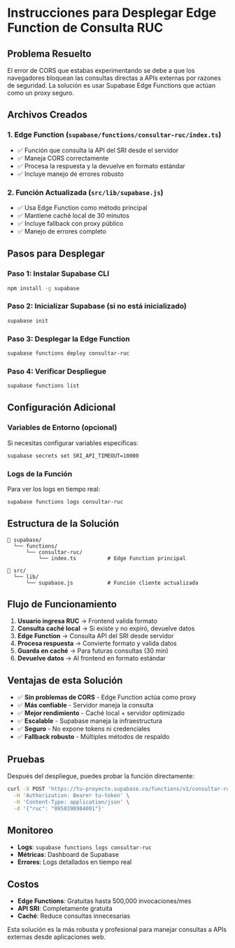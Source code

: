 # Instrucciones para Desplegar Edge Function de Consulta RUC

## Problema Resuelto
El error de CORS que estabas experimentando se debe a que los navegadores bloquean las consultas directas a APIs externas por razones de seguridad. La solución es usar Supabase Edge Functions que actúan como un proxy seguro.

## Archivos Creados

### 1. Edge Function (`supabase/functions/consultar-ruc/index.ts`)
- ✅ Función que consulta la API del SRI desde el servidor
- ✅ Maneja CORS correctamente
- ✅ Procesa la respuesta y la devuelve en formato estándar
- ✅ Incluye manejo de errores robusto

### 2. Función Actualizada (`src/lib/supabase.js`)
- ✅ Usa Edge Function como método principal
- ✅ Mantiene caché local de 30 minutos
- ✅ Incluye fallback con proxy público
- ✅ Manejo de errores completo

## Pasos para Desplegar

### Paso 1: Instalar Supabase CLI
```bash
npm install -g supabase
```

### Paso 2: Inicializar Supabase (si no está inicializado)
```bash
supabase init
```

### Paso 3: Desplegar la Edge Function
```bash
supabase functions deploy consultar-ruc
```

### Paso 4: Verificar Despliegue
```bash
supabase functions list
```

## Configuración Adicional

### Variables de Entorno (opcional)
Si necesitas configurar variables específicas:
```bash
supabase secrets set SRI_API_TIMEOUT=10000
```

### Logs de la Función
Para ver los logs en tiempo real:
```bash
supabase functions logs consultar-ruc
```

## Estructura de la Solución

```
📁 supabase/
  └── functions/
      └── consultar-ruc/
          └── index.ts          # Edge Function principal

📁 src/
  └── lib/
      └── supabase.js           # Función cliente actualizada
```

## Flujo de Funcionamiento

1. **Usuario ingresa RUC** → Frontend valida formato
2. **Consulta caché local** → Si existe y no expiró, devuelve datos
3. **Edge Function** → Consulta API del SRI desde servidor
4. **Procesa respuesta** → Convierte formato y valida datos
5. **Guarda en caché** → Para futuras consultas (30 min)
6. **Devuelve datos** → Al frontend en formato estándar

## Ventajas de esta Solución

- ✅ **Sin problemas de CORS** - Edge Function actúa como proxy
- ✅ **Más confiable** - Servidor maneja la consulta
- ✅ **Mejor rendimiento** - Caché local + servidor optimizado
- ✅ **Escalable** - Supabase maneja la infraestructura
- ✅ **Seguro** - No expone tokens ni credenciales
- ✅ **Fallback robusto** - Múltiples métodos de respaldo

## Pruebas

Después del despliegue, puedes probar la función directamente:

```bash
curl -X POST 'https://tu-proyecto.supabase.co/functions/v1/consultar-ruc' \
  -H 'Authorization: Bearer tu-token' \
  -H 'Content-Type: application/json' \
  -d '{"ruc": "0958398984001"}'
```

## Monitoreo

- **Logs**: `supabase functions logs consultar-ruc`
- **Métricas**: Dashboard de Supabase
- **Errores**: Logs detallados en tiempo real

## Costos

- **Edge Functions**: Gratuitas hasta 500,000 invocaciones/mes
- **API SRI**: Completamente gratuita
- **Caché**: Reduce consultas innecesarias

Esta solución es la más robusta y profesional para manejar consultas a APIs externas desde aplicaciones web.
